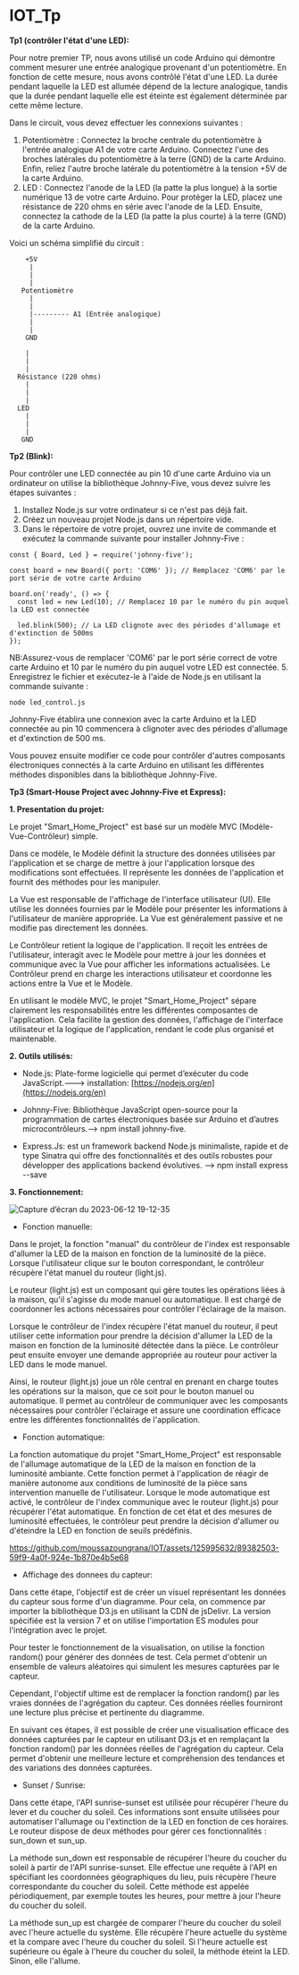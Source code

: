 # IOT_Tp
**Tp1 (contrôler l'état d'une LED):**

Pour notre premier TP, nous avons utilisé un code Arduino qui démontre comment mesurer une entrée analogique provenant d'un potentiomètre. En fonction de cette mesure, nous avons contrôlé l'état d'une LED. La durée pendant laquelle la LED est allumée dépend de la lecture analogique, tandis que la durée pendant laquelle elle est éteinte est également déterminée par cette même lecture.

Dans le circuit, vous devez effectuer les connexions suivantes :

1. Potentiomètre : Connectez la broche centrale du potentiomètre à l'entrée analogique A1 de votre carte Arduino. Connectez l'une des broches latérales du potentiomètre à la terre (GND) de la carte Arduino. Enfin, reliez l'autre broche latérale du potentiomètre à la tension +5V de la carte Arduino.
2. LED : Connectez l'anode de la LED (la patte la plus longue) à la sortie numérique 13 de votre carte Arduino. Pour protéger la LED, placez une résistance de 220 ohms en série avec l'anode de la LED. Ensuite, connectez la cathode de la LED (la patte la plus courte) à la terre (GND) de la carte Arduino.

Voici un schéma simplifié du circuit :
```
    +5V
     |
     |
     |
   Potentiomètre
     |
     |
     |--------- A1 (Entrée analogique)
     |
     |
    GND

    |
    |
    |
  Résistance (220 ohms)
    |
    |
    |
  LED
    |
    |
    |
   GND

```
**Tp2 (Blink):**

Pour contrôler une LED connectée au pin 10 d'une carte Arduino via un ordinateur on utilise la bibliothèque Johnny-Five, vous devez suivre les étapes suivantes :

1. Installez Node.js sur votre ordinateur si ce n'est pas déjà fait.
2. Créez un nouveau projet Node.js dans un répertoire vide.
3. Dans le répertoire de votre projet, ouvrez une invite de commande et exécutez la commande suivante pour installer Johnny-Five :
```
const { Board, Led } = require('johnny-five');

const board = new Board({ port: 'COM6' }); // Remplacez 'COM6' par le port série de votre carte Arduino

board.on('ready', () => {
  const led = new Led(10); // Remplacez 10 par le numéro du pin auquel la LED est connectée

  led.blink(500); // La LED clignote avec des périodes d'allumage et d'extinction de 500ms
});

```
NB:Assurez-vous de remplacer 'COM6' par le port série correct de votre carte Arduino et 10 par le numéro du pin auquel votre LED est connectée.
5. Enregistrez le fichier et exécutez-le à l'aide de Node.js en utilisant la commande suivante :
```
node led_control.js
```
Johnny-Five établira une connexion avec la carte Arduino et la LED connectée au pin 10 commencera à clignoter avec des périodes d'allumage et d'extinction de 500 ms.

Vous pouvez ensuite modifier ce code pour contrôler d'autres composants électroniques connectés à la carte Arduino en utilisant les différentes méthodes disponibles dans la bibliothèque Johnny-Five.

**Tp3 (Smart-House Project avec Johnny-Five et Express):**

**1. Presentation du projet:**

Le projet "Smart_Home_Project" est basé sur un modèle MVC (Modèle-Vue-Contrôleur) simple.

Dans ce modèle, le Modèle définit la structure des données utilisées par l'application et se charge de mettre à jour l'application lorsque des modifications sont effectuées. Il représente les données de l'application et fournit des méthodes pour les manipuler.

La Vue est responsable de l'affichage de l'interface utilisateur (UI). Elle utilise les données fournies par le Modèle pour présenter les informations à l'utilisateur de manière appropriée. La Vue est généralement passive et ne modifie pas directement les données.

Le Contrôleur retient la logique de l'application. Il reçoit les entrées de l'utilisateur, interagit avec le Modèle pour mettre à jour les données et communique avec la Vue pour afficher les informations actualisées. Le Contrôleur prend en charge les interactions utilisateur et coordonne les actions entre la Vue et le Modèle.

En utilisant le modèle MVC, le projet "Smart_Home_Project" sépare clairement les responsabilités entre les différentes composantes de l'application. Cela facilite la gestion des données, l'affichage de l'interface utilisateur et la logique de l'application, rendant le code plus organisé et maintenable.

**2. Outils utilisés:**
- Node.js: Plate-forme logicielle qui permet d’exécuter du code JavaScript.---> installation: [https://nodejs.org/en](https://nodejs.org/en)
* Johnny-Five: Bibliothèque JavaScript open-source pour la programmation de cartes électroniques basée sur Arduino et d’autres microcontrôleurs.--> npm install johnny-five.
+ Express.Js: est un framework backend Node.js minimaliste, rapide et de type Sinatra qui offre des fonctionnalités et des outils robustes pour développer des applications backend évolutives. --> npm install express --save

**3. Fonctionnement:**

![Capture d’écran du 2023-06-12 19-12-35](https://github.com/moussazoungrana/IOT/assets/73730757/d51a598b-a81b-4de8-8ac5-b9efca5090b7)

- Fonction manuelle:

Dans le projet, la fonction "manual" du contrôleur de l'index est responsable d'allumer la LED de la maison en fonction de la luminosité de la pièce. Lorsque l'utilisateur clique sur le bouton correspondant, le contrôleur récupère l'état manuel du routeur (light.js).

Le routeur (light.js) est un composant qui gère toutes les opérations liées à la maison, qu'il s'agisse du mode manuel ou automatique. Il est chargé de coordonner les actions nécessaires pour contrôler l'éclairage de la maison.

Lorsque le contrôleur de l'index récupère l'état manuel du routeur, il peut utiliser cette information pour prendre la décision d'allumer la LED de la maison en fonction de la luminosité détectée dans la pièce. Le contrôleur peut ensuite envoyer une demande appropriée au routeur pour activer la LED dans le mode manuel.

Ainsi, le routeur (light.js) joue un rôle central en prenant en charge toutes les opérations sur la maison, que ce soit pour le bouton manuel ou automatique. Il permet au contrôleur de communiquer avec les composants nécessaires pour contrôler l'éclairage et assure une coordination efficace entre les différentes fonctionnalités de l'application.


* Fonction automatique:

La fonction automatique du projet "Smart_Home_Project" est responsable de l'allumage automatique de la LED de la maison en fonction de la luminosité ambiante. Cette fonction permet à l'application de réagir de manière autonome aux conditions de luminosité de la pièce sans intervention manuelle de l'utilisateur.
Lorsque le mode automatique est activé, le contrôleur de l'index communique avec le routeur (light.js) pour récupérer l'état automatique. En fonction de cet état et des mesures de luminosité effectuées, le contrôleur peut prendre la décision d'allumer ou d'éteindre la LED en fonction de seuils prédéfinis.



https://github.com/moussazoungrana/IOT/assets/125995632/89382503-59f9-4a0f-924e-1b870e4b5e68



+ Affichage des donnees du capteur:

Dans cette étape, l'objectif est de créer un visuel représentant les données du capteur sous forme d'un diagramme. Pour cela, on commence par importer la bibliothèque D3.js en utilisant la CDN de jsDelivr. La version spécifiée est la version 7 et on utilise l'importation ES modules pour l'intégration avec le projet.

Pour tester le fonctionnement de la visualisation, on utilise la fonction random() pour générer des données de test. Cela permet d'obtenir un ensemble de valeurs aléatoires qui simulent les mesures capturées par le capteur.

Cependant, l'objectif ultime est de remplacer la fonction random() par les vraies données de l'agrégation du capteur. Ces données réelles fourniront une lecture plus précise et pertinente du diagramme.

En suivant ces étapes, il est possible de créer une visualisation efficace des données capturées par le capteur en utilisant D3.js et en remplaçant la fonction random() par les données réelles de l'agrégation du capteur. Cela permet d'obtenir une meilleure lecture et compréhension des tendances et des variations des données capturées.


- Sunset / Sunrise:

Dans cette étape, l'API sunrise-sunset est utilisée pour récupérer l'heure du lever et du coucher du soleil. Ces informations sont ensuite utilisées pour automatiser l'allumage ou l'extinction de la LED en fonction de ces horaires. Le routeur dispose de deux méthodes pour gérer ces fonctionnalités : sun_down et sun_up.

La méthode sun_down est responsable de récupérer l'heure du coucher du soleil à partir de l'API sunrise-sunset. Elle effectue une requête à l'API en spécifiant les coordonnées géographiques du lieu, puis récupère l'heure correspondante du coucher du soleil. Cette méthode est appelée périodiquement, par exemple toutes les heures, pour mettre à jour l'heure du coucher du soleil.

La méthode sun_up est chargée de comparer l'heure du coucher du soleil avec l'heure actuelle du système. Elle récupère l'heure actuelle du système et la compare avec l'heure du coucher du soleil. Si l'heure actuelle est supérieure ou égale à l'heure du coucher du soleil, la méthode éteint la LED. Sinon, elle l'allume.
